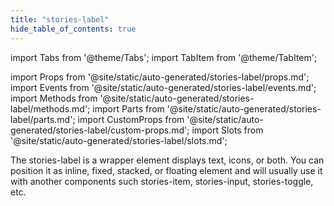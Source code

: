 ```yaml
---
title: "stories-label"
hide_table_of_contents: true
---
```

import Tabs from '@theme/Tabs';
import TabItem from '@theme/TabItem';

import Props from '@site/static/auto-generated/stories-label/props.md';
import Events from '@site/static/auto-generated/stories-label/events.md';
import Methods from '@site/static/auto-generated/stories-label/methods.md';
import Parts from '@site/static/auto-generated/stories-label/parts.md';
import CustomProps from '@site/static/auto-generated/stories-label/custom-props.md';
import Slots from '@site/static/auto-generated/stories-label/slots.md';





The stories-label is a wrapper element displays text, icons, or both. You can position it as inline, fixed, stacked, or floating element and will usually use it with another components such stories-item, stories-input, stories-toggle, etc.

  
<Props />
<Events />
<Methods />
<Parts />
<CustomProps />
<Slots />
